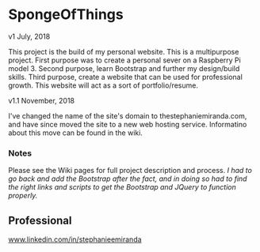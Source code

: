 # SpongeOfThings

v1 July, 2018

This project is the build of my personal website. This is a multipurpose project. First purpose was to create a personal sever on a Raspberry Pi model 3. Second purpose, learn Bootstrap and further my design/build skills. Third purpose, create a website that can be used for professional growth. This website will act as a sort of portfolio/resume. 

v1.1 November, 2018

I've changed the name of the site's domain to thestephaniemiranda.com, and have since moved the site to a new web hosting service. Informatino about this move can be found in the wiki.


### Notes
Please see the Wiki pages for full project description and process. *I had to go back and add the Bootstrap after the fact, and in doing so had to find the right links and scripts to get the Bootstrap and JQuery to function properly.*

## Professional
www.linkedin.com/in/stephanieemiranda
